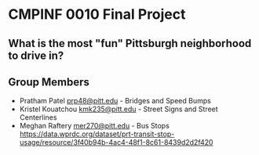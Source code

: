 # CMPINF 0010 Final Project
## What is the most "fun" Pittsburgh neighborhood to drive in?

## Group Members
- Pratham Patel prp48@pitt.edu - Bridges and Speed Bumps
- Kristel Kouatchou kmk235@pitt.edu - Street Signs and Street Centerlines
- Meghan Raftery mer270@pitt.edu - Bus Stops https://data.wprdc.org/dataset/prt-transit-stop-usage/resource/3f40b94b-4ac4-48f1-8c61-8439d2d2f420
